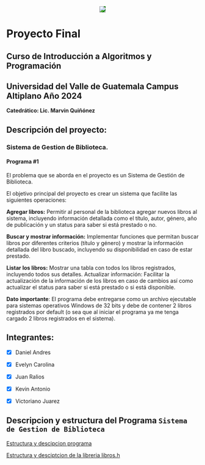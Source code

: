 <div align="center">
  <img align="center" src="https://res.cloudinary.com/webuvg/image/upload/f_auto/v1551291412/WEB/institucional/logouvg.png" style="background-color:green;" >
</div>

# Proyecto Final

## Curso de Introducción a Algoritmos y Programación
## Universidad del Valle de Guatemala Campus Altiplano Año 2024

**Catedrático: Lic. Marvin Quiñónez**

## Descripción del proyecto:

### Sistema de Gestion de Biblioteca.

#### Programa #1

El problema que se aborda en el proyecto es un Sistema de Gestión de Biblioteca.

El objetivo principal del proyecto es crear un sistema que facilite las siguientes operaciones:

**Agregar libros:** Permitir al personal de la biblioteca agregar nuevos libros al sistema, incluyendo información detallada como el título, autor, género, año de publicación y un status para saber si está prestado o no.

**Buscar y mostrar información:** Implementar funciones que permitan buscar libros por diferentes criterios (título y género) y mostrar la información detallada del libro buscado, incluyendo su disponibilidad en caso de estar prestado.

**Listar los libros:** Mostrar una tabla con todos los libros registrados, incluyendo todos sus detalles.
Actualizar información: Facilitar la actualización de la información de los libros en caso de cambios así como actualizar el status para saber si está prestado o si está disponible.

**Dato importante**: El programa debe entregarse como un archivo ejecutable para sistemas operativos Windows de 32 bits y debe de contener 2 libros registrados por default (o sea que al iniciar el programa ya me tenga cargado 2 libros registrados en el sistema).

## Integrantes:

- [x] Daniel Andres

- [x] Evelyn Carolina

- [x] Juan Ralios

- [x] Kevin Antonio

- [x] Victoriano Juarez

## Descripcion y estructura del Programa `Sistema de Gestion de Biblioteca`

[Estructura y descipcion programa](https://github.com/T32la/Gestion_de_Biblioteca/wiki/main)

[Estructura y desciptcion de la libreria libros.h](https://github.com/T32la/Gestion_de_Biblioteca/wiki/Librer%C3%ADa-libros.h)

